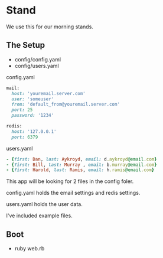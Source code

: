 Stand
=====
We use this for our morning stands.

The Setup
---------

* config/config.yaml
* config/users.yaml


config.yaml
```ruby
mail:
  host: 'youremail.server.com'
  user: 'someuser'
  from: 'default_from@youremail.server.com'
  port: 25
  password: '1234'

redis:
  host: '127.0.0.1'
  port: 6379

```

users.yaml
```ruby
- {first: Dan, last: Aykroyd, email: d.aykroyd@email.com}
- {first: Bill, last: Murray , email: b.murray@email.com}
- {first: Harold, last: Ramis, email: h.ramis@email.com}
```


This app will be looking for 2 files in the config foler.

config.yaml holds the email settings and redis settings.

users.yaml holds the user data.

I've included example files.

Boot
----
* ruby web.rb